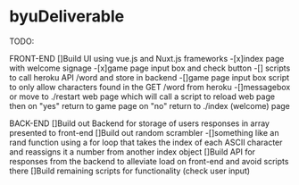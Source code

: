 # byuDeliverable
TODO:

FRONT-END
[]Build UI using vue.js and Nuxt.js frameworks
-[x]index page with welcome signage
-[x]game page input box and check button
-[] scripts to call heroku API /word and store in backend
-[]game page input box script to only allow characters found in the GET /word from heroku
-[]messagebox or move to ./restart web page which will call a script to reload web page then on "yes" return to game page on "no" return to ./index (welcome) page

BACK-END
[]Build out Backend for storage of users responses in array presented to front-end
[]Build out random scrambler
-[]something like an rand function using a for loop that takes the index of each ASCII character and reassigns it a number from another index object
[]Build API for responses from the backend to alleviate load on front-end and avoid scripts there
[]Build remaining scripts for functionality (check user input)
